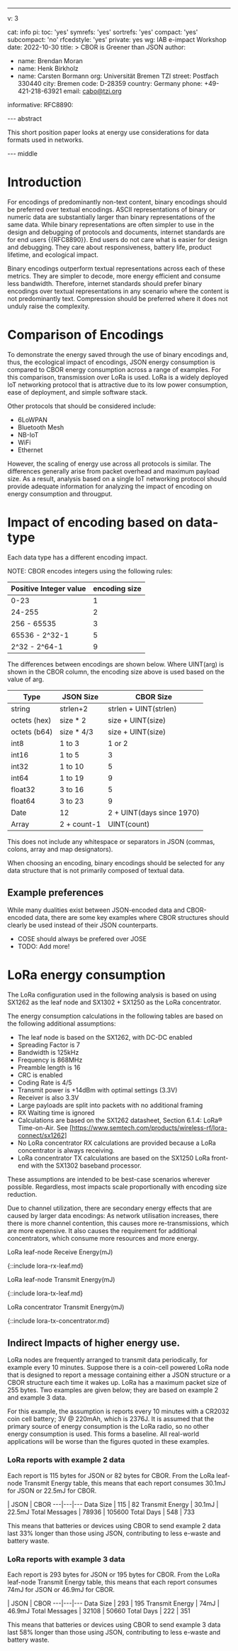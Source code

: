 ---
v: 3

cat: info
pi:
  toc: 'yes'
  symrefs: 'yes'
  sortrefs: 'yes'
  compact: 'yes'
  subcompact: 'no'
  rfcedstyle: 'yes'
  private: yes
wg: IAB e-impact Workshop
date: 2022-10-30
title: >
  CBOR is Greener than JSON
author:
- name: Brendan Moran
- name: Henk Birkholz
- name: Carsten Bormann
  org: Universität Bremen TZI
  street: Postfach 330440
  city: Bremen
  code: D-28359
  country: Germany
  phone: +49-421-218-63921
  email: cabo@tzi.org

informative:
  RFC8890:

--- abstract

This short position paper looks at energy use considerations for
data formats used in networks.

--- middle


# Introduction

For encodings of predominantly non-text content, binary encodings should be preferred over textual encodings. ASCII representations of binary or numeric data are substantially larger than binary representations of the same data. While binary representations are often simpler to use in the design and debugging of protocols and documents, internet standards are for end users {{RFC8890}}. End users do not care what is easier for design and debugging. They care about responsiveness, battery life, product lifetime, and ecological impact.

Binary encodings outperform textual representations across each of these metrics. They are simpler to decode, more energy efficient and consume less bandwidth. Therefore, internet standards should prefer binary encodings over textual representations in any scenario where the content is not predominantly text. Compression should be preferred where it does not unduly raise the complexity.

# Comparison of Encodings

To demonstrate the energy saved through the use of binary encodings and, thus, the ecological impact of encodings, JSON energy consumption is compared to CBOR energy consumption across a range of examples. For this comparison, transmission over LoRa is used. LoRa is a widely deployed IoT networking protocol that is attractive due to its low power consumption, ease of deployment, and simple software stack.

Other protocols that should be considered include:

* 6LoWPAN
* Bluetooth Mesh
* NB-IoT
* WiFi
* Ethernet

However, the scaling of energy use across all protocols is similar. The differences generally arise from packet overhead and maximum payload size. As a result, analysis based on a single IoT networking protocol should provide adequate information for analyzing the impact of encoding on energy consumption and througput.

# Impact of encoding based on data-type

Each data type has a different encoding impact.

NOTE: CBOR encodes integers using the following rules:

Positive Integer value | encoding size
---|---
0-23 | 1
24-255 | 2
256 - 65535 | 3
65536 - 2^32-1 | 5
2^32 - 2^64-1 | 9

The differences between encodings are shown below. Where UINT(arg) is shown in the CBOR column, the encoding size above is used based on the value of arg.

Type | JSON Size | CBOR Size
---|---|---
string | strlen+2 | strlen + UINT(strlen)
octets (hex) | size * 2 | size + UINT(size)
octets (b64) | size * 4/3 | size + UINT(size)
int8 | 1 to 3 | 1 or 2 |
int16 | 1 to 5 | 3 |
int32 | 1 to 10 | 5 |
int64 | 1 to 19 | 9 |
float32 | 3 to 16 | 5 |
float64 | 3 to 23 | 9 |
Date | 12 | 2 + UINT(days since 1970)
Array | 2 + count-1  | UINT(count)

This does not include any whitespace or separators in JSON (commas, colons, array and map designators).

When choosing an encoding, binary encodings should be selected for any data structure that is not primarily composed of textual data. 

## Example preferences

While many dualities exist between JSON-encoded data and CBOR-encoded data, there are some key examples where CBOR structures should clearly be used instead of their JSON counterparts.

* COSE should always be prefered over JOSE
* TODO: Add more!

# LoRa energy consumption

The LoRa configuration used in the following analysis is based on using SX1262 as the leaf node and SX1302 + SX1250 as the LoRa concentrator.

The energy consumption calculations in the following tables are based on the following additional assumptions:

* The leaf node is based on the SX1262, with DC-DC enabled
* Spreading Factor is 7
* Bandwidth is 125kHz
* Frequency is 868MHz
* Preamble length is 16
* CRC is enabled
* Coding Rate is 4/5
* Transmit power is +14dBm with optimal settings (3.3V)
* Receiver is also 3.3V
* Large payloads are split into packets with no additional framing
* RX Waiting time is ignored
* Calculations are based on the SX1262 datasheet, Section 6.1.4: LoRa® Time-on-Air. See [https://www.semtech.com/products/wireless-rf/lora-connect/sx1262]
* No LoRa concentrator RX calculations are provided because a LoRa concentrator is always receiving.
* LoRa concentrator TX calculations are based on the SX1250 LoRa front-end with the SX1302 baseband processor.

These assumptions are intended to be best-case scenarios wherever possible. Regardless, most impacts scale proportionally with encoding size reduction.

Due to channel utilization, there are secondary energy effects that are caused by larger data encodings: As network utilisation increases, there there is more channel contention, this causes more re-transmissions, which are more expensive. It also causes the requirement for additional concentrators, which consume more resources and more energy.

LoRa leaf-node Receive Energy(mJ)

{::include lora-rx-leaf.md}

LoRa leaf-node Transmit Energy(mJ)

{::include lora-tx-leaf.md}

LoRa concentrator Transmit Energy(mJ)

{::include lora-tx-concentrator.md}

## Indirect Impacts of higher energy use.

LoRa nodes are frequently arranged to transmit data periodically, for example every 10 minutes. Suppose there is a coin-cell powered LoRa node that is designed to report a message containing either a JSON structure or a CBOR structure each time it wakes up. LoRa has a maximum packet size of 255 bytes. Two examples are given below; they are based on example 2 and example 3 data.

For this example, the assumption is reports every 10 minutes with a CR2032 coin cell battery; 3V @ 220mAh, which is 2376J. It is assumed that the primary source of energy consumption is the LoRa radio, so no other energy consumption is used. This forms a baseline. All real-world applications will be worse than the figures quoted in these examples.

### LoRa reports with example 2 data

Each report is 115 bytes for JSON or 82 bytes for CBOR. From the LoRa leaf-node Transmit Energy table, this means that each report consumes 30.1mJ for JSON or 22.5mJ for CBOR.

| JSON | CBOR
---|---|---
Data Size | 115 | 82
Transmit Energy | 30.1mJ | 22.5mJ
Total Messages | 78936 | 105600
Total Days | 548 | 733

This means that batteries or devices using CBOR to send example 2 data last 33% longer than those using JSON, contributing to less e-waste and battery waste.

### LoRa reports with example 3 data

Each report is 293 bytes for JSON or 195 bytes for CBOR. From the LoRa leaf-node Transmit Energy table, this means that each report consumes 74mJ for JSON or 46.9mJ for CBOR.

| JSON | CBOR
---|---|---
Data Size | 293 | 195
Transmit Energy | 74mJ | 46.9mJ
Total Messages | 32108 | 50660
Total Days | 222 | 351

This means that batteries or devices using CBOR to send example 3 data last 58% longer than those using JSON, contributing to less e-waste and battery waste.


